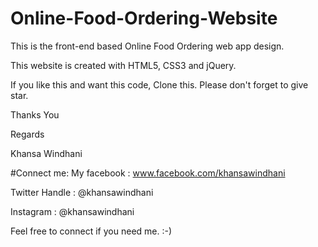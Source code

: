 # Online-Food-Ordering-Website
This is the front-end based Online Food Ordering web app design.

This website is created with HTML5, CSS3 and jQuery.

If you like this and want this code, Clone this. Please don't forget to give star.

Thanks You

Regards

Khansa Windhani

#Connect me:
My facebook : www.facebook.com/khansawindhani

Twitter Handle : @khansawindhani

Instagram : @khansawindhani

Feel free to connect if you need me. :-)
